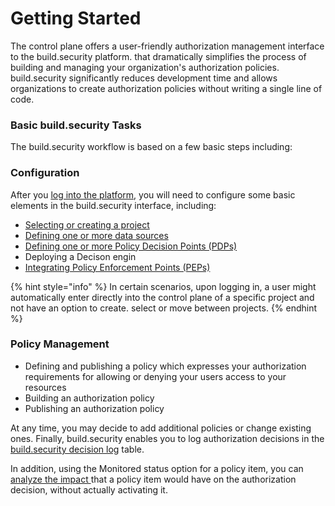 # Getting Started

The control plane offers a user-friendly authorization management interface to the build.security platform. that dramatically simplifies the process of building and managing your organization's authorization policies. build.security significantly reduces development time and allows organizations to create authorization policies without writing a single line of code.

### Basic build.security Tasks

The build.security workflow is based on a few basic steps including:

### Configuration

After you [log into the platform](control-plane-overview.md), you will need to configure some basic elements in the build.security interface, including:

* [Selecting or creating a project](../../projects/project-selection-screen.md)
* [Defining one or more data sources](../../data-sources/)
* [Defining one or more Policy Decision Points \(PDPs\)](../../policy-decision-points-pdp/creating-a-new-pdp-configuration.md)
* Deploying a Decison engin 
* [Integrating Policy Enforcement Points \(PEPs\)](../../pep-integrations.md)

{% hint style="info" %}
In certain scenarios, upon logging in, a user might automatically enter directly into the control plane of a specific project and not have an option to create. select or move between projects.
{% endhint %}

### Policy Management

* Defining and publishing a policy which expresses your authorization requirements for allowing or denying your users access to your resources
* Building an authorization policy
* Publishing an authorization policy

At any time, you may decide to add additional policies or change existing ones. Finally, build.security enables you to log authorization decisions in the [build.security decision log](https://docs.build.security/docs/docs/decision-log) table.

In addition, using the Monitored status option for a policy item, you can [analyze the impact ](https://docs.build.security/docs/docs/impact-analysis-1)that a policy item would have on the authorization decision, without actually activating it.

